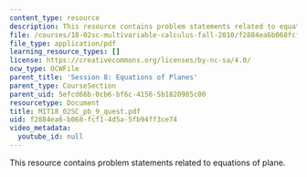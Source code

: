 ```yaml
---
content_type: resource
description: This resource contains problem statements related to equations of plane.
file: /courses/18-02sc-multivariable-calculus-fall-2010/f2884ea6b068fcf14d5a5fb94ff3ce74_MIT18_02SC_pb_9_quest.pdf
file_type: application/pdf
learning_resource_types: []
license: https://creativecommons.org/licenses/by-nc-sa/4.0/
ocw_type: OCWFile
parent_title: 'Session 8: Equations of Planes'
parent_type: CourseSection
parent_uid: 5efcd66b-0cb6-bf6c-4156-5b1820985c00
resourcetype: Document
title: MIT18_02SC_pb_9_quest.pdf
uid: f2884ea6-b068-fcf1-4d5a-5fb94ff3ce74
video_metadata:
  youtube_id: null
---
```

This resource contains problem statements related to equations of plane.